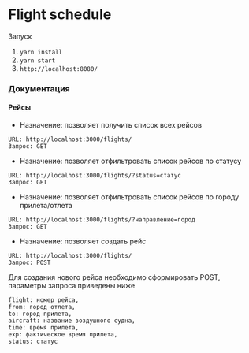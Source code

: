 # Flight schedule

Запуск

1. `yarn install`
2. `yarn start`
3. `http://localhost:8080/`

### Документация

#### Рейсы

- Назначение: позволяет получить список всех рейсов

```
URL: http://localhost:3000/flights/
Запрос: GET
```
- Назначение: позволяет отфильтровать список рейсов по статусу

```
URL: http://localhost:3000/flights/?status=статус
Запрос: GET
```
- Назначение: позволяет отфильтровать список рейсов по городу прилета/отлета

```
URL: http://localhost:3000/flights/?направление=город
Запрос: GET
```

- Назначение: позволяет создать рейс

```
URL: http://localhost:3000/flights/
Запрос: POST
```

Для создания нового рейса необходимо сформировать POST, параметры запроса приведены ниже

```
flight: номер рейса,
from: город отлета,
to: город прилета,
aircraft: название воздушного судна,
time: время прилета,
exp: фактическое время прилета,
status: статус
